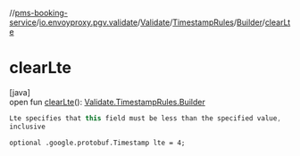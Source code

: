 //[pms-booking-service](../../../../../index.md)/[io.envoyproxy.pgv.validate](../../../index.md)/[Validate](../../index.md)/[TimestampRules](../index.md)/[Builder](index.md)/[clearLte](clear-lte.md)

# clearLte

[java]\
open fun [clearLte](clear-lte.md)(): [Validate.TimestampRules.Builder](index.md)

```kotlin
Lte specifies that this field must be less than the specified value,
inclusive

```
`optional .google.protobuf.Timestamp lte = 4;`